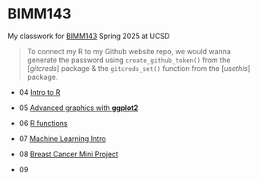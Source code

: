 # BIMM143
My classwork for [BIMM143](https://bioboot.github.io/bimm143_S25/) Spring 2025 at UCSD

> To connect my R to my Github website repo, we would wanna generate the password 
using `create_github_token()` from the [*gitcreds*] package & 
the `gitcreds_set()` function from the [*usethis*] package.

- 04 [Intro to R](https://github.com/GabriellaTan/bimm143_github1/tree/main/Class04)

- 05 [Advanced graphics with **ggplot2**](https://github.com/GabriellaTan/bimm143_github1/tree/main/Class5/Class05.md)

- 06 [R functions](https://github.com/GabriellaTan/bimm143_github1/blob/4fbe7d8e91f9f797d1e0d9011f17bba906bed28d/Class6_wk3/RFunction_Lab.md)

- 07 [Machine Learning Intro](https://github.com/GabriellaTan/bimm143_github1/blob/07af3c140551fdadc84a91db900638cebc01e11c/Class07_Wk4/Class07-Machine_Learning1.md#class-07---machine-learning-pt1)

- 08 [Breast Cancer Mini Project](https://github.com/GabriellaTan/bimm143_github1/blob/0ffd630b47956ac1a53ea913fcca502d4164d435/class08_Wk4_mini_project/Class08_mini_project.md)

- 09 
